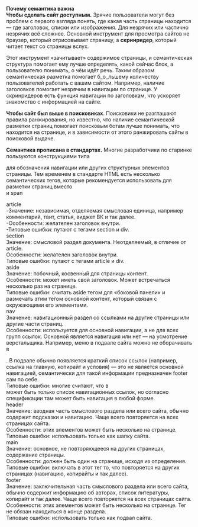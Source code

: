 **Почему семантика важна**  
**Чтобы сделать сайт доступным.** Зрячие пользователи могут без проблем с первого взгляда понять, где какая часть страницы находится — где заголовок, списки или изображения. Для незрячих или частично незрячих всё сложнее. Основной инструмент для просмотра сайтов не браузер, который отрисовывает страницу, а **скринридер**, который читает текст со страницы вслух.  

Этот инструмент «зачитывает» содержимое страницы, и семантическая структура помогает ему лучше определять, какой сейчас блок, а пользователю понимать, о чём идёт речь. Таким образом семантическая разметка помогает б_о_льшему количеству пользователей работать с вашим сайтом. Например, наличие заголовков помогает незрячим в навигации по странице. У скринридеров есть функция навигации по заголовкам, что ускоряет знакомство с информацией на сайте.  

**Чтобы сайт был выше в поисковиках**. Поисковики не разглашают правила ранжирования, но известно, что наличие семантической разметки страниц помогает поисковым ботам лучше понимать, что находится на странице, и в зависимости от этого ранжировать сайты в поисковой выдаче.  

**Семантика прописана в стандартах.** Многие разработчики по старинке пользуются конструкциями типа <div id="nav"> для обозначения навигации или других структурных элементов страницы. Тем временем в стандарте HTML есть несколько семантических тегов, которые рекомендуется использовать для разметки страниц вместо <div> и span  

article  
-Значение: независимая, отделяемая смысловая единица, например комментарий, твит, статья, виджет ВК и так далее.  
-Особенности: желателен заголовок внутри.  
-Типовые ошибки: путают с тегами section и div.  
section  
Значение: смысловой раздел документа. Неотделяемый, в отличие от article.  
Особенности: желателен заголовок внутри.  
Типовые ошибки: путают с тегами article и div.  
aside  
Значение: побочный, косвенный для страницы контент.  
Особенности: может иметь свой заголовок. Может встречаться несколько раз на странице.  
Типовые ошибки: считать aside тегом для «боковой панели» и размечать этим тегом основной контент, который связан с окружающими его элементами.  
nav  
Значение: навигационный раздел со ссылками на другие страницы или другие части страниц.  
Особенности: используется для основной навигации, а не для всех групп ссылок. Основной является навигация или нет — на усмотрение верстальщика. Например, меню в подвале сайта можно не оборачивать в <nav>. В подвале обычно появляется краткий список ссылок (например, ссылка на главную, копирайт и условия) — это не является основной навигацией, семантически для такой информации предназначен footer сам по себе.  
Типовые ошибки: многие считают, что в <nav> может быть только список навигационных ссылок, но согласно спецификации там может быть навигация в любой форме.  
header  
Значение: вводная часть смыслового раздела или всего сайта, обычно содержит подсказки и навигацию. Чаще всего повторяется на всех страницах сайта.  
Особенности: этих элементов может быть несколько на странице.  
Типовые ошибки: использовать только как шапку сайта.  
main  
Значение: основное, не повторяющееся на других страницах, содержание страницы.  
Особенности: должен быть один на странице, исходя из определения.  
Типовые ошибки: включать в этот тег то, что повторяется на других страницах (навигацию, копирайты и так далее).  
footer  
Значение: заключительная часть смыслового раздела или всего сайта, обычно содержит информацию об авторах, список литературы, копирайт и так далее. Чаще всего повторяется на всех страницах сайта.  
Особенности: этих элементов может быть несколько на странице. Тег <footer> не обязан находиться в конце раздела.  
Типовые ошибки: использовать только как подвал сайта.  
